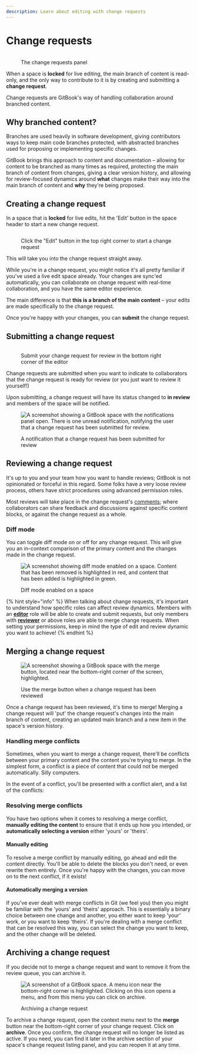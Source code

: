 ```yaml
---
description: Learn about editing with change requests
---
```


# Change requests

<div data-full-width="true">

<figure><img src="../../.gitbook/assets/Change requests collab.png" alt=""><figcaption><p>The change requests panel</p></figcaption></figure>

</div>

When a space is **locked** for live editing, the main branch of content is read-only, and the only way to contribute to it is by creating and submitting a **change request**.

Change requests are GitBook's way of handling collaboration around branched content.

## Why branched content?

Branches are used heavily in software development, giving contributors ways to keep main code branches protected, with abstracted branches used for proposing or implementing specific changes.

GitBook brings this approach to content and documentation – allowing for content to be branched as many times as required, protecting the main branch of content from changes, giving a clear version history, and allowing for review-focused dynamics around **what** changes make their way into the main branch of content and **why** they're being proposed.

## Creating a change request

In a space that is **locked** for live edits, hit the 'Edit' button in the space header to start a new change request.

<div data-full-width="true">

<figure><img src="../../.gitbook/assets/start a change request.png" alt=""><figcaption><p>Click the "Edit" button in the top right corner to start a change request</p></figcaption></figure>

</div>

This will take you into the change request straight away.

While you're in a change request, you might notice it's all pretty familiar if you've used a live edit space already. Your changes are sync'ed automatically, you can collaborate on change request with real-time collaboration, and you have the same editor experience.

The main difference is that **this is a branch of the main content** – your edits are made specifically to the change request.

Once you're happy with your changes, you can **submit** the change request.

## Submitting a change request

<div data-full-width="true">

<figure><img src="../../.gitbook/assets/submit for review.png" alt=""><figcaption><p>Submit your change request for review in the bottom right corner of the editor</p></figcaption></figure>

</div>

Change requests are submitted when you want to indicate to collaborators that the change request is ready for review (or you just want to review it yourself!)

Upon submitting, a change request will have its status changed to **in review** and members of the space will be notified.

<div data-full-width="true">

<figure><img src="../../.gitbook/assets/change-request-notification.png" alt="A screenshot showing a GitBook space with the notifications panel open. There is one unread notification, notifying the user that a change request has been submitted for review."><figcaption><p>A notification that a change request has been submitted for review</p></figcaption></figure>

</div>

## Reviewing a change request

It's up to you and your team how you want to handle reviews; GitBook is not opinionated or forceful in this regard. Some folks have a very loose review process, others have strict procedures using advanced permission roles.

Most reviews will take place in the change request's [comments](../comments-discussion.md); where collaborators can share feedback and discussions against specific content blocks, or against the change request as a whole.

### Diff mode

You can toggle diff mode on or off for any change request. This will give you an in-context comparison of the primary content and the changes made in the change request.

<div data-full-width="true">

<figure><img src="../../.gitbook/assets/diff.png" alt="A screenshot showing diff mode enabled on a space. Content that has been removed is highlighted in red, and content that has been added is highlighted in green."><figcaption><p>Diff mode enabled on a space</p></figcaption></figure>

</div>

{% hint style="info" %}
When talking about change requests, it's important to understand how specific roles can affect review dynamics. Members with an [**editor**](../../account-management/member-management/roles.md#editor) role will be able to create and submit requests, but only members with [**reviewer**](../../account-management/member-management/roles.md#reviewer) or above roles are able to merge change requests. When setting your permissions, keep in mind the type of edit and review dynamic you want to achieve!
{% endhint %}

## Merging a change request

<div data-full-width="true">

<figure><img src="../../.gitbook/assets/merge.png" alt="A screenshot showing a GitBook space with the merge button, located near the bottom-right corner of the screen, highlighted."><figcaption><p>Use the merge button when a change request has been reviewed</p></figcaption></figure>

</div>

Once a change request has been reviewed, it's time to merge! Merging a change request will 'put' the change request's changes into the main branch of content, creating an updated main branch and a new item in the space's version history.

### Handling merge conflicts

Sometimes, when you want to merge a change request, there'll be conflicts between your primary content and the content you're trying to merge. In the simplest form, a conflict is a piece of content that could not be merged automatically. Silly computers.

In the event of a conflict, you'll be presented with a conflict alert, and a list of the conflicts:

### Resolving merge conflicts

You have two options when it comes to resolving a merge conflict, **manually** **editing the content** to ensure that it ends up how you intended, or **automatically selecting a version** either 'yours' or 'theirs'.

#### Manually editing

To resolve a merge conflict by manually editing, go ahead and edit the content directly. You'll be able to delete the blocks you don't need, or even rewrite them entirely. Once you're happy with the changes, you can move on to the next conflict, if it exists!

#### Automatically merging a version

If you've ever dealt with merge conflicts in Git (we feel you) then you might be familiar with the 'yours' and 'theirs' approach. This is essentially a binary choice between one change and another, you either want to keep 'your' work, or you want to keep 'theirs'. If you're dealing with a merge conflict that can be resolved this way, you can select the change you want to keep, and the other change will be deleted.

## Archiving a change request

If you decide not to merge a change request and want to remove it from the review queue, you can archive it.

<div data-full-width="true">

<figure><img src="../../.gitbook/assets/archive.png" alt="A screenshot of a GitBook space. A menu icon near the bottom-right corner is highlighted. Clicking on this icon opens a menu, and from this menu you can click on archive."><figcaption><p>Archiving a change request</p></figcaption></figure>

</div>

To archive a change request, open the context menu next to the **merge** button near the bottom-right corner of your change request. Click on **archive**. Once you confirm, the change request will no longer be listed as active. If you need, you can find it later in the archive section of your space's change request listing panel, and you can reopen it at any time.
